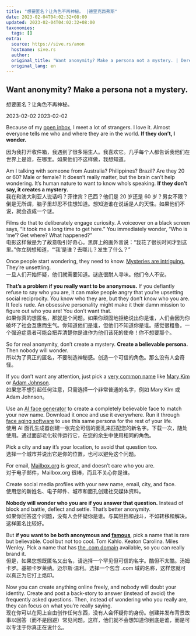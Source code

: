 ```yaml
---
title: "想要匿名？让角色不再神秘。 |德里克西弗斯"
date: 2023-02-04T04:02:32+08:00
updated: 2023-02-04T04:02:32+08:00
taxonomies:
  tags: []
extra:
  source: https://sive.rs/anon
  hostname: sive.rs
  author:
  original_title: "Want anonymity? Make a persona not a mystery. | Derek Sivers --"
  original_lang: en
---
```


## Want anonymity? Make a persona not a mystery.

想要匿名？让角色不再神秘。

2023-02-02 2023-02-02

Because of my [open inbox](https://sive.rs/contact), I meet a lot of strangers. I love it. Almost everyone tells me who and where they are in the world. **If they don’t, I wonder.**

因为我打开收件箱，我遇到了很多陌生人。我喜欢它。几乎每个人都告诉我他们在世界上是谁，在哪里。如果他们不这样做，我想知道。

Am I talking with someone from Australia? Philippines? Brazil? Are they 20 or 60? Male or female? It doesn’t really matter, but the brain can’t help wondering. It’s human nature to want to know who’s speaking. **If they don’t say, it creates a mystery.**  
我在和澳大利亚人说话吗？菲律宾？巴西？他们是 20 岁还是 60 岁？男女不限？倒是无所谓，脑子里却忍不住想知道。想知道谁在说话是人的天性。如果他们不说，就会造成一个谜。

Films do that to deliberately engage curiosity. A voiceover on a black screen says, “It took me a long time to get here.” You immediately wonder, “Who is ‘me’? Get where? What happened?”  
电影这样做是为了故意吸引好奇心。黑屏上的画外音说：“我花了很长时间才到这里。”你立刻想知道，“‘我’是谁？去哪儿？发生了什么？”

Once people start wondering, they need to know. [Mysteries are intriguing.](https://sive.rs/mystery) They’re unsettling.  
一旦人们开始怀疑，他们就需要知道。谜底很耐人寻味。他们令人不安。

**That’s a problem if you really want to be anonymous.** If you defiantly refuse to say who you are, it can make people angry that you’re upsetting social reciprocity. You know who they are, but they don’t know who you are. It feels rude. An obsessive personality might make it their damn mission to figure out who you are! You don’t want that.  
如果你真的想匿名，那就是个问题。如果你顽固地拒绝说出你是谁，人们会因为你破坏了社会互惠而生气。你知道他们是谁，但他们不知道你是谁。感觉很粗鲁。一个强迫症患者可能会把弄清楚你是谁作为他们该死的使命！你不想要那个。

So for real anonymity, don’t create a mystery. **Create a believable persona.** Then nobody will wonder.  
所以为了真正的匿名，不要制造神秘感。创造一个可信的角色。那么没有人会奇怪。

If you don’t want any attention, just pick a [very common name](https://www.verymanynames.com/which-name-is-most-common-in-the-world/) like [Mary Kim](https://www.facebook.com/public/Mary-Kim) or [Adam Johnson](https://www.facebook.com/public/Adam-Johnson).  
如果您不想引起任何注意，只需选择一个非常普通的名字，例如 Mary Kim 或 Adam Johnson。

Use an [AI face generator](https://duckduckgo.com/?q=this+person+does+not+exist) to create a completely believable face to match your new name. Download it once and use it everywhere. Run it through [face aging software](https://duckduckgo.com/?q=ai+face+aging) to use this same persona for the rest of your life.  
使用 AI 面孔生成器创建一张完全可信的面孔来匹配您的新名字。下载一次，随处使用。通过面部老化软件运行它，在您的余生中使用相同的角色。

Pick a city and say it’s your location, to avoid that question too.  
选择一个城市并说出它是你的位置，也可以避免这个问题。

For email, [Mailbox.org](https://mailbox.org/) is great, and doesn’t care who you are.  
对于电子邮件，Mailbox.org 很棒，而且不关心你是谁。

Create social media profiles with your new name, email, city, and face.  
使用您的新姓名、电子邮件、城市和面孔创建社交媒体资料。

**Nobody will wonder who you are if you answer that question.** Instead of block and battle, deflect and settle. That’s better anonymity.  
如果你回答这个问题，没有人会怀疑你是谁。与其阻挡和战斗，不如转移和解决。这样匿名比较好。

But **if you want to be both anonymous and [famous](https://sive.rs/publicu)**, pick a name that is rare but believable. Cool but not too cool. Tom Kahlo. Keaton Carolina. Miles Wenley. Pick a name that has [the .com domain](https://porkbun.com/products/domains) available, so you can really brand it.  
但是，如果您想既匿名又出名，请选择一个罕见但可信的名字。酷但不太酷。汤姆卡罗。基顿卡罗莱纳。迈尔斯·温利。选择一个包含 .com 域的名称，这样您就可以真正为它打上烙印。

Now you can create anything online freely, and nobody will doubt your identity. Create and post a back-story to answer (instead of avoid) the frequently asked questions. Then, instead of wondering who you really are, they can focus on what you’re really saying.  
现在你可以在网上自由创作任何东西，没有人会怀疑你的身份。创建并发布背景故事以回答（而不是回避）常见问题。这样，他们就不会想知道你到底是谁，而是可以专注于你真正在说什么。
